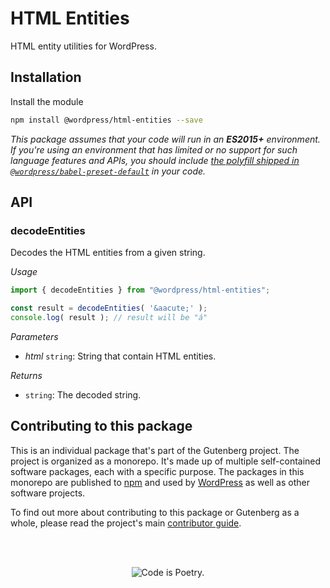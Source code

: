 # HTML Entities

HTML entity utilities for WordPress.

## Installation

Install the module

```bash
npm install @wordpress/html-entities --save
```

_This package assumes that your code will run in an **ES2015+** environment. If you're using an environment that has limited or no support for such language features and APIs, you should include [the polyfill shipped in `@wordpress/babel-preset-default`](https://github.com/WordPress/gutenberg/tree/HEAD/packages/babel-preset-default#polyfill) in your code._

## API

<!-- START TOKEN(Autogenerated API docs) -->

### decodeEntities

Decodes the HTML entities from a given string.

_Usage_

```js
import { decodeEntities } from "@wordpress/html-entities";

const result = decodeEntities( '&aacute;' );
console.log( result ); // result will be "á"
```

_Parameters_

-   _html_ `string`: String that contain HTML entities.

_Returns_

-   `string`: The decoded string.

<!-- END TOKEN(Autogenerated API docs) -->

## Contributing to this package

This is an individual package that's part of the Gutenberg project. The project is organized as a monorepo. It's made up of multiple self-contained software packages, each with a specific purpose. The packages in this monorepo are published to [npm](https://www.npmjs.com/) and used by [WordPress](https://make.wordpress.org/core/) as well as other software projects.

To find out more about contributing to this package or Gutenberg as a whole, please read the project's main [contributor guide](https://github.com/WordPress/gutenberg/tree/HEAD/CONTRIBUTING.md).

<br /><br /><p align="center"><img src="https://s.w.org/style/images/codeispoetry.png?1" alt="Code is Poetry." /></p>
